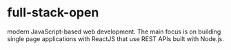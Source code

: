 # full-stack-open
modern JavaScript-based web development. The main focus is on building single page applications with ReactJS that use REST APIs built with Node.js.

